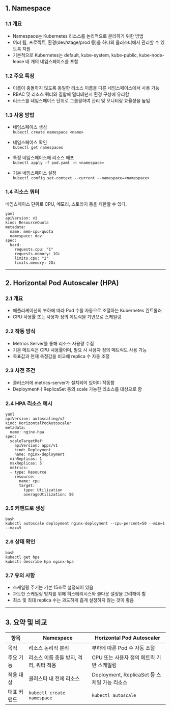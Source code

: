 ## 1. Namespace

### 1.1 개요

- Namespace는 Kubernetes 리소스를 논리적으로 분리하기 위한 방법
- 여러 팀, 프로젝트, 환경(dev/stage/prod 등)을 하나의 클러스터에서 관리할 수 있도록 지원
- 기본적으로 Kubernetes는 default, kube-system, kube-public, kube-node-lease 네 개의 네임스페이스를 포함

### 1.2 주요 특징

- 이름이 충돌하지 않도록 동일한 리소스 이름을 다른 네임스페이스에서 사용 가능
- RBAC 및 리소스 쿼터와 결합해 멀티테넌시 환경 구성에 유리함
- 리소스를 네임스페이스 단위로 그룹핑하여 관리 및 모니터링 효율성을 높임

### 1.3 사용 방법

- 네임스페이스 생성  
  `kubectl create namespace <name>`
  
- 네임스페이스 확인  
  `kubectl get namespaces`
  
- 특정 네임스페이스에 리소스 배포  
  `kubectl apply -f pod.yaml -n <namespace>`
  
- 기본 네임스페이스 설정  
  `kubectl config set-context --current --namespace=<namespace>`

### 1.4 리소스 쿼터

네임스페이스 단위로 CPU, 메모리, 스토리지 등을 제한할 수 있다.

```
yaml
apiVersion: v1
kind: ResourceQuota
metadata:
  name: mem-cpu-quota
  namespace: dev
spec:
  hard:
    requests.cpu: "1"
    requests.memory: 1Gi
    limits.cpu: "2"
    limits.memory: 2Gi
```

---

## 2. Horizontal Pod Autoscaler (HPA)

### 2.1 개요

- 애플리케이션의 부하에 따라 Pod 수를 자동으로 조절하는 Kubernetes 컨트롤러
- CPU 사용률 또는 사용자 정의 메트릭을 기반으로 스케일링

### 2.2 작동 방식

- Metrics Server를 통해 리소스 사용량 수집
- 기본 메트릭은 CPU 사용률이며, 필요 시 사용자 정의 메트릭도 사용 가능
- 목표값과 현재 측정값을 비교해 replica 수 자동 조정

### 2.3 사전 조건

- 클러스터에 metrics-server가 설치되어 있어야 작동함
- Deployment나 ReplicaSet 등의 scale 가능한 리소스를 대상으로 함

### 2.4 HPA 리소스 예시

```
yaml
apiVersion: autoscaling/v2
kind: HorizontalPodAutoscaler
metadata:
  name: nginx-hpa
spec:
  scaleTargetRef:
    apiVersion: apps/v1
    kind: Deployment
    name: nginx-deployment
  minReplicas: 1
  maxReplicas: 5
  metrics:
  - type: Resource
    resource:
      name: cpu
      target:
        type: Utilization
        averageUtilization: 50
```

### 2.5 커맨드로 생성

```
bash
kubectl autoscale deployment nginx-deployment --cpu-percent=50 --min=1 --max=5
```

### 2.6 상태 확인

```
bash
kubectl get hpa
kubectl describe hpa nginx-hpa
```

### 2.7 유의 사항

- 스케일링 주기는 기본 15초로 설정되어 있음
- 과도한 스케일링 방지를 위해 히스테리시스와 쿨다운 설정을 고려해야 함
- 최소 및 최대 replica 수는 과도하게 좁게 설정하지 않는 것이 좋음

---

## 3. 요약 및 비교

| 항목 | Namespace | Horizontal Pod Autoscaler |
|------|-----------|----------------------------|
| 목적 | 리소스 논리적 분리 | 부하에 따른 Pod 수 자동 조절 |
| 주요 기능 | 리소스 이름 충돌 방지, 격리, 쿼터 적용 | CPU 또는 사용자 정의 메트릭 기반 스케일링 |
| 적용 대상 | 클러스터 내 전체 리소스 | Deployment, ReplicaSet 등 스케일 가능 리소스 |
| 대표 커맨드 | `kubectl create namespace` | `kubectl autoscale` |
